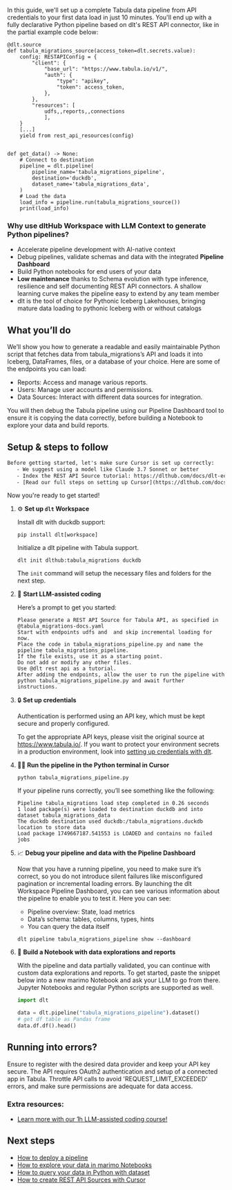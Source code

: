 In this guide, we'll set up a complete Tabula data pipeline from API credentials to your first data load in just 10 minutes. You'll end up with a fully declarative Python pipeline based on dlt's REST API connector, like in the partial example code below:

```python-outcome
@dlt.source
def tabula_migrations_source(access_token=dlt.secrets.value):
    config: RESTAPIConfig = {
        "client": {
            "base_url": "https://www.tabula.io/v1/",
            "auth": {
                "type": "apikey",
                "token": access_token,
            },
        },
        "resources": [
            udfs,,reports,,connections
            ],
    }
    [...]
    yield from rest_api_resources(config)


def get_data() -> None:
    # Connect to destination
    pipeline = dlt.pipeline(
        pipeline_name='tabula_migrations_pipeline',
        destination='duckdb',
        dataset_name='tabula_migrations_data', 
    )
    # Load the data
    load_info = pipeline.run(tabula_migrations_source())
    print(load_info) 
```

### Why use dltHub Workspace with LLM Context to generate Python pipelines?

- Accelerate pipeline development with AI-native context
- Debug pipelines, validate schemas and data with the integrated **Pipeline Dashboard**
- Build Python notebooks for end users of your data
- **Low maintenance** thanks to Schema evolution with type inference, resilience and self documenting REST API connectors. A shallow learning curve makes the pipeline easy to extend by any team member
- dlt is the tool of choice for Pythonic Iceberg Lakehouses, bringing mature data loading to pythonic Iceberg with or without catalogs

## What you’ll do

We’ll show you how to generate a readable and easily maintainable Python script that fetches data from tabula_migrations’s API and loads it into Iceberg, DataFrames, files, or a database of your choice. Here are some of the endpoints you can load:

- Reports: Access and manage various reports.
- Users: Manage user accounts and permissions.
- Data Sources: Interact with different data sources for integration.

You will then debug the Tabula pipeline using our Pipeline Dashboard tool to ensure it is copying the data correctly, before building a Notebook to explore your data and build reports.

## Setup & steps to follow

```default
Before getting started, let's make sure Cursor is set up correctly:
   - We suggest using a model like Claude 3.7 Sonnet or better
   - Index the REST API Source tutorial: https://dlthub.com/docs/dlt-ecosystem/verified-sources/rest_api/ and add it to context as **@dlt rest api**
   - [Read our full steps on setting up Cursor](https://dlthub.com/docs/dlt-ecosystem/llm-tooling/cursor-restapi#23-configuring-cursor-with-documentation)
```

Now you're ready to get started!

1. ⚙️ **Set up `dlt` Workspace**
    
    Install dlt with duckdb support:
    ```shell
    pip install dlt[workspace]
    ```

    Initialize a dlt pipeline with Tabula support.
    ```shell
    dlt init dlthub:tabula_migrations duckdb
    ```

    The `init` command will setup the necessary files and folders for the next step.
    
2. 🤠 **Start LLM-assisted coding**
    
    Here’s a prompt to get you started:
    
    ```prompt
    Please generate a REST API Source for Tabula API, as specified in @tabula_migrations-docs.yaml 
    Start with endpoints udfs and  and skip incremental loading for now. 
    Place the code in tabula_migrations_pipeline.py and name the pipeline tabula_migrations_pipeline. 
    If the file exists, use it as a starting point. 
    Do not add or modify any other files. 
    Use @dlt rest api as a tutorial. 
    After adding the endpoints, allow the user to run the pipeline with python tabula_migrations_pipeline.py and await further instructions.
    ```

    
3. 🔒 **Set up credentials** 
    
    Authentication is performed using an API key, which must be kept secure and properly configured.
    
    To get the appropriate API keys, please visit the original source at https://www.tabula.io/.
    If you want to protect your environment secrets in a production environment, look into [setting up credentials with dlt](https://dlthub.com/docs/walkthroughs/add_credentials).
    
4. 🏃‍♀️ **Run the pipeline in the Python terminal in Cursor**
    
    ```shell
    python tabula_migrations_pipeline.py
    ```
    
    If your pipeline runs correctly, you’ll see something like the following:
    
    ```shell
    Pipeline tabula_migrations load step completed in 0.26 seconds
    1 load package(s) were loaded to destination duckdb and into dataset tabula_migrations_data
    The duckdb destination used duckdb:/tabula_migrations.duckdb location to store data
    Load package 1749667187.541553 is LOADED and contains no failed jobs
    ```
    
5. 📈 **Debug your pipeline and data with the Pipeline Dashboard**

    Now that you have a running pipeline, you need to make sure it’s correct, so you do not introduce silent failures like misconfigured pagination or incremental loading errors. By launching the dlt Workspace Pipeline Dashboard, you can see various information about the pipeline to enable you to test it. Here you can see:
    - Pipeline overview: State, load metrics
    - Data’s schema: tables, columns, types, hints
    - You can query the data itself
    
    ```shell
    dlt pipeline tabula_migrations_pipeline show --dashboard
    ```
    
6. 🐍 **Build a Notebook with data explorations and reports**

    With the pipeline and data partially validated, you can continue with custom data explorations and reports. To get started, paste the snippet below into a new marimo Notebook and ask your LLM to go from there. Jupyter Notebooks and regular Python scripts are supported as well.

    
    ```python
    import dlt

   data = dlt.pipeline("tabula_migrations_pipeline").dataset()
   # get df table as Pandas frame
   data.df.df().head()
    ```

## Running into errors?

Ensure to register with the desired data provider and keep your API key secure. The API requires OAuth2 authentication and setup of a connected app in Tabula. Throttle API calls to avoid 'REQUEST_LIMIT_EXCEEDED' errors, and make sure permissions are adequate for data access.

### Extra resources:

- [Learn more with our 1h LLM-assisted coding course!](https://www.youtube.com/watch?v=GGid70rnJuM)

## Next steps

- [How to deploy a pipeline](https://dlthub.com/docs/walkthroughs/deploy-a-pipeline)
- [How to explore your data in marimo Notebooks](https://dlthub.com/docs/general-usage/dataset-access/marimo)
- [How to query your data in Python with dataset](https://dlthub.com/docs/general-usage/dataset-access/dataset)
- [How to create REST API Sources with Cursor](https://dlthub.com/docs/dlt-ecosystem/llm-tooling/cursor-restapi)